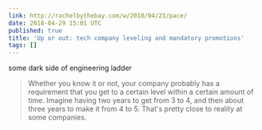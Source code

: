 ```yaml
---
link: http://rachelbythebay.com/w/2018/04/23/pace/
date: 2018-04-29 15:01 UTC
published: true
title: 'Up or out: tech company leveling and mandatory promotions'
tags: []
---
```


some dark side of engineering ladder

> Whether you know it or not, your company probably has a requirement that you get to a certain level within a certain amount of time. Imagine having two years to get from 3 to 4, and then about three years to make it from 4 to 5. That's pretty close to reality at some companies.
